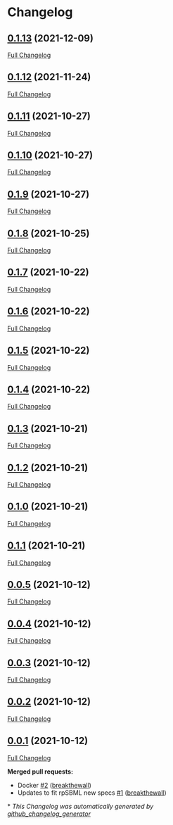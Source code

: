 # Changelog

## [0.1.13](https://github.com/neilswainston/SbmlToSbol/tree/0.1.13) (2021-12-09)

[Full Changelog](https://github.com/neilswainston/SbmlToSbol/compare/0.1.12...0.1.13)

## [0.1.12](https://github.com/neilswainston/SbmlToSbol/tree/0.1.12) (2021-11-24)

[Full Changelog](https://github.com/neilswainston/SbmlToSbol/compare/0.1.11...0.1.12)

## [0.1.11](https://github.com/neilswainston/SbmlToSbol/tree/0.1.11) (2021-10-27)

[Full Changelog](https://github.com/neilswainston/SbmlToSbol/compare/0.1.10...0.1.11)

## [0.1.10](https://github.com/neilswainston/SbmlToSbol/tree/0.1.10) (2021-10-27)

[Full Changelog](https://github.com/neilswainston/SbmlToSbol/compare/0.1.9...0.1.10)

## [0.1.9](https://github.com/neilswainston/SbmlToSbol/tree/0.1.9) (2021-10-27)

[Full Changelog](https://github.com/neilswainston/SbmlToSbol/compare/0.1.8...0.1.9)

## [0.1.8](https://github.com/neilswainston/SbmlToSbol/tree/0.1.8) (2021-10-25)

[Full Changelog](https://github.com/neilswainston/SbmlToSbol/compare/0.1.7...0.1.8)

## [0.1.7](https://github.com/neilswainston/SbmlToSbol/tree/0.1.7) (2021-10-22)

[Full Changelog](https://github.com/neilswainston/SbmlToSbol/compare/0.1.6...0.1.7)

## [0.1.6](https://github.com/neilswainston/SbmlToSbol/tree/0.1.6) (2021-10-22)

[Full Changelog](https://github.com/neilswainston/SbmlToSbol/compare/0.1.5...0.1.6)

## [0.1.5](https://github.com/neilswainston/SbmlToSbol/tree/0.1.5) (2021-10-22)

[Full Changelog](https://github.com/neilswainston/SbmlToSbol/compare/0.1.4...0.1.5)

## [0.1.4](https://github.com/neilswainston/SbmlToSbol/tree/0.1.4) (2021-10-22)

[Full Changelog](https://github.com/neilswainston/SbmlToSbol/compare/0.1.3...0.1.4)

## [0.1.3](https://github.com/neilswainston/SbmlToSbol/tree/0.1.3) (2021-10-21)

[Full Changelog](https://github.com/neilswainston/SbmlToSbol/compare/0.1.2...0.1.3)

## [0.1.2](https://github.com/neilswainston/SbmlToSbol/tree/0.1.2) (2021-10-21)

[Full Changelog](https://github.com/neilswainston/SbmlToSbol/compare/0.1.0...0.1.2)

## [0.1.0](https://github.com/neilswainston/SbmlToSbol/tree/0.1.0) (2021-10-21)

[Full Changelog](https://github.com/neilswainston/SbmlToSbol/compare/0.1.1...0.1.0)

## [0.1.1](https://github.com/neilswainston/SbmlToSbol/tree/0.1.1) (2021-10-21)

[Full Changelog](https://github.com/neilswainston/SbmlToSbol/compare/0.0.5...0.1.1)

## [0.0.5](https://github.com/neilswainston/SbmlToSbol/tree/0.0.5) (2021-10-12)

[Full Changelog](https://github.com/neilswainston/SbmlToSbol/compare/0.0.4...0.0.5)

## [0.0.4](https://github.com/neilswainston/SbmlToSbol/tree/0.0.4) (2021-10-12)

[Full Changelog](https://github.com/neilswainston/SbmlToSbol/compare/0.0.3...0.0.4)

## [0.0.3](https://github.com/neilswainston/SbmlToSbol/tree/0.0.3) (2021-10-12)

[Full Changelog](https://github.com/neilswainston/SbmlToSbol/compare/0.0.2...0.0.3)

## [0.0.2](https://github.com/neilswainston/SbmlToSbol/tree/0.0.2) (2021-10-12)

[Full Changelog](https://github.com/neilswainston/SbmlToSbol/compare/0.0.1...0.0.2)

## [0.0.1](https://github.com/neilswainston/SbmlToSbol/tree/0.0.1) (2021-10-12)

[Full Changelog](https://github.com/neilswainston/SbmlToSbol/compare/ba317f8cea4e18702283063b1cc018a27d4ecc98...0.0.1)

**Merged pull requests:**

- Docker [\#2](https://github.com/neilswainston/SbmlToSbol/pull/2) ([breakthewall](https://github.com/breakthewall))
- Updates to fit rpSBML new specs [\#1](https://github.com/neilswainston/SbmlToSbol/pull/1) ([breakthewall](https://github.com/breakthewall))



\* *This Changelog was automatically generated by [github_changelog_generator](https://github.com/github-changelog-generator/github-changelog-generator)*
